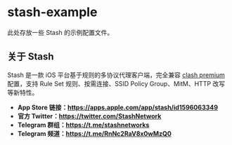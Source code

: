 # stash-example

此处存放一些 Stash 的示例配置文件。

## 关于 Stash

Stash 是一款 iOS 平台基于规则的多协议代理客户端，完全兼容 [clash premium](https://github.com/Dreamacro/clash/wiki/configuration) 配置，支持 Rule Set 规则、按需连接、SSID Policy Group、MitM、HTTP 改写等新特性。

- **App Store 链接：https://apps.apple.com/app/stash/id1596063349**
- **官方 Twitter：https://twitter.com/StashNetwork**
- **Telegram 群组：https://t.me/stashnetworks**
- **Telegram 频道：https://t.me/RnNc2RaV8x0wMzQ0**
